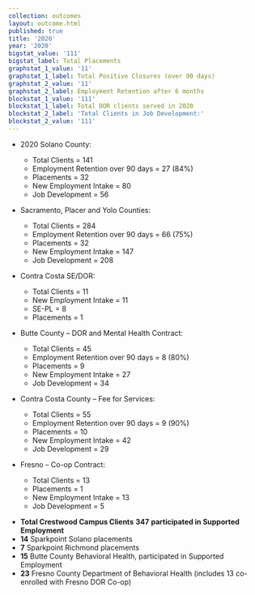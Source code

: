```yaml
---
collection: outcomes
layout: outcome.html
published: true
title: '2020'
year: '2020'
bigstat_value: '111'
bigstat_label: Total Placements
graphstat_1_value: '11'
graphstat_1_label: Total Positive Closures (over 90 days)
graphstat_2_value: '11'
graphstat_2_label: Employment Retention after 6 months
blockstat_1_value: '111'
blockstat_1_label: Total DOR clients served in 2020
blockstat_2_label: 'Total Clients in Job Development:'
blockstat_2_value: '111'
---
```

* 2020 Solano County:
  - Total Clients = 141
  - Employment Retention over 90 days = 27 (84%)
  - Placements = 32
  - New Employment Intake = 80
  - Job Development = 56

* Sacramento, Placer and Yolo Counties:
  - Total Clients = 284
  - Employment Retention over 90 days = 66 (75%)
  - Placements = 32
  - New Employment Intake = 147
  - Job Development = 208

* Contra Costa SE/DOR:
  - Total Clients = 11
  - New Employment Intake = 11
  - SE-PL = 8
  - Placements = 1

* Butte County – DOR and Mental Health Contract:
  - Total Clients = 45
  - Employment Retention over 90 days = 8 (80%)
  - Placements = 9
  - New Employment Intake = 27
  - Job Development = 34

* Contra Costa County – Fee for Services:
  - Total Clients = 55
  - Employment Retention over 90 days = 9 (90%)
  - Placements = 10
  - New Employment Intake = 42
  - Job Development = 29
  
* Fresno – Co-op Contract:
  - Total Clients = 13
  - Placements = 1
  - New Employment Intake = 13
  - Job Development = 5


- **Total Crestwood Campus Clients** **347** **participated in Supported Employment**
- **14** Sparkpoint Solano placements
- **7** Sparkpoint Richmond placements
- **15** Butte County Behavioral Health, participated in Supported Employment
- **23** Fresno County Department of Behavioral Health (includes 13 co-enrolled with Fresno DOR Co-op)
